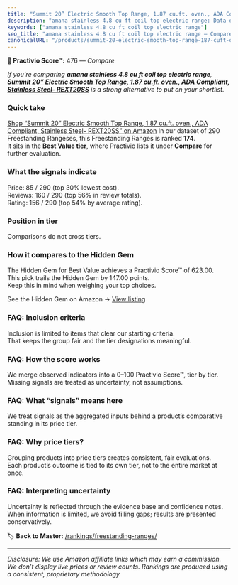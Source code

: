 ```yaml
---
title: "Summit 20” Electric Smooth Top Range, 1.87 cu.ft. oven., ADA Compliant, Stainless Steel- REXT20SS"
description: "amana stainless 4.8 cu ft coil top electric range: Data-driven ranking using the Practivio Score™. Positioned by quality, value, demand, findability, momentum."
keywords: ["amana stainless 4.8 cu ft coil top electric range"]
seo_title: "amana stainless 4.8 cu ft coil top electric range — Compare (2025)"
canonicalURL: "/products/summit-20-electric-smooth-top-range-187-cuft-oven-ada-compliant-stainless-steel-rext20ss-B0D186BB5H/"
---
```


**🛒 Practivio Score™:** 476 — _Compare_


*If you're comparing **amana stainless 4.8 cu ft coil top electric range**, **[Summit 20” Electric Smooth Top Range, 1.87 cu.ft. oven., ADA Compliant, Stainless Steel- REXT20SS](https://www.amazon.com/dp/B0D186BB5H?tag=practivio-20)** is a strong alternative to put on your shortlist.*
### Quick take
[Shop “Summit 20” Electric Smooth Top Range, 1.87 cu.ft. oven., ADA Compliant, Stainless Steel- REXT20SS” on Amazon](https://www.amazon.com/dp/B0D186BB5H?tag=practivio-20)
In our dataset of 290 Freestanding Rangeses, this Freestanding Ranges is ranked **174**.  
It sits in the **Best Value tier**, where Practivio lists it under **Compare** for further evaluation.

### What the signals indicate
Price: 85 / 290 (top 30% lowest cost).  
Reviews: 160 / 290 (top 56% in review totals).  
Rating: 156 / 290 (top 54% by average rating).  

### Position in tier
Comparisons do not cross tiers.

### How it compares to the Hidden Gem
The Hidden Gem for Best Value achieves a Practivio Score™ of 623.00.  
This pick trails the Hidden Gem by 147.00 points.  
Keep this in mind when weighing your top choices.  

See the Hidden Gem on Amazon → [View listing](https://www.amazon.com/dp/B09JKLY86J?tag=practivio-20)

### FAQ: Inclusion criteria
Inclusion is limited to items that clear our starting criteria.  
That keeps the group fair and the tier designations meaningful.

### FAQ: How the score works
We merge observed indicators into a 0–100 Practivio Score™, tier by tier.  
Missing signals are treated as uncertainty, not assumptions.

### FAQ: What “signals” means here
We treat signals as the aggregated inputs behind a product’s comparative standing in its price tier.

### FAQ: Why price tiers?
Grouping products into price tiers creates consistent, fair evaluations.  
Each product’s outcome is tied to its own tier, not to the entire market at once.

### FAQ: Interpreting uncertainty
Uncertainty is reflected through the evidence base and confidence notes.  
When information is limited, we avoid filling gaps; results are presented conservatively.

<!-- Missing template for Compare/CompareWithinPriceClass -->


🏷️ **Back to Master:** [/rankings/freestanding-ranges/](/rankings/freestanding-ranges/)

---
_Disclosure: We use Amazon affiliate links which may earn a commission. We don’t display live prices or review counts. Rankings are produced using a consistent, proprietary methodology._
